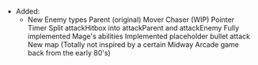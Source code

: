 - Added:
    -  New Enemy types
        Parent (original)
        Mover
        Chaser (WIP)
        Pointer
        Timer
    Split attackHitbox into attackParent and attackEnemy
    Fully implemented Mage's abilities
    Implemented placeholder bullet attack
    New map (Totally not inspired by a certain Midway Arcade game back from the early 80's)
